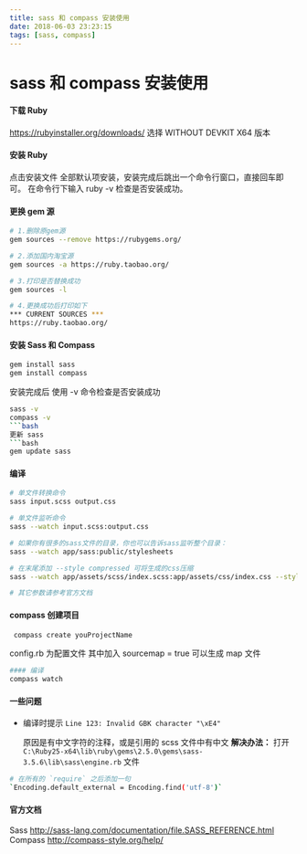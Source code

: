 ```yaml
---
title: sass 和 compass 安装使用
date: 2018-06-03 23:23:15
tags: [sass, compass]
---
```


# sass 和 compass 安装使用

#### 下载 Ruby 
https://rubyinstaller.org/downloads/
选择 WITHOUT DEVKIT X64 版本

#### 安装 Ruby
点击安装文件 全部默认项安装，安装完成后跳出一个命令行窗口，直接回车即可。
在命令行下输入 ruby -v 检查是否安装成功。

#### 更换 gem 源
```bash
# 1.删除原gem源
gem sources --remove https://rubygems.org/

# 2.添加国内淘宝源
gem sources -a https://ruby.taobao.org/

# 3.打印是否替换成功
gem sources -l

# 4.更换成功后打印如下
*** CURRENT SOURCES ***
https://ruby.taobao.org/
```

#### 安装 Sass 和 Compass
```bash
gem install sass
gem install compass
```
安装完成后 使用 -v 命令检查是否安装成功
```bash
sass -v
compass -v
​```bash
更新 sass
​```bash
gem update sass
```
#### 编译
```bash
# 单文件转换命令
sass input.scss output.css

# 单文件监听命令
sass --watch input.scss:output.css

# 如果你有很多的sass文件的目录，你也可以告诉sass监听整个目录：
sass --watch app/sass:public/stylesheets

# 在末尾添加 --style compressed 可将生成的css压缩
sass --watch app/assets/scss/index.scss:app/assets/css/index.css --style compressed

# 其它参数请参考官方文档
```
#### compass 创建项目
```bash
 compass create youProjectName
```
config.rb 为配置文件
其中加入 sourcemap = true 可以生成 map 文件
```bash
#### 编译
compass watch
```
#### 一些问题
- 编译时提示 `Line 123: Invalid GBK character "\xE4"` 

  原因是有中文字符的注释，或是引用的 scss 文件中有中文 
  **解决办法：**
  打开 `C:\Ruby25-x64\lib\ruby\gems\2.5.0\gems\sass-3.5.6\lib\sass\engine.rb` 文件
```bash
# 在所有的 `require` 之后添加一句 
`Encoding.default_external = Encoding.find('utf-8')`

```


#### 官方文档
Sass http://sass-lang.com/documentation/file.SASS_REFERENCE.html
Compass http://compass-style.org/help/